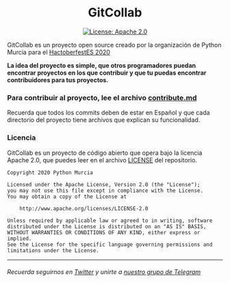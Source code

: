 <h1 align="center">GitCollab</h1>
<p align="center">
  <a href="https://github.com/pythonmurcia/gitcollab/blob/master/LICENSE">
    <img alt="License: Apache 2.0" src="https://img.shields.io/hexpm/l/plug?color=gre&label=LICENSE" target="_blank"/>
  </a>
</p>

GitCollab es un proyecto open source creado por la organización de Python Murcia para el [HactoberfestES 2020](https://hacktoberfest.es.python.org/)

**La idea del proyecto es simple, que otros  programadores puedan encontrar proyectos en los que contribuir y que tu puedas encontrar contribuidores para tus proyectos.**

### Para contribuir al proyecto, lee el archivo [contribute.md](https://github.com/pythonmurcia/gitcollab/blob/master/contribute.md)

Recuerda que todos los commits deben de estar en Español y que cada directorio del proyecto tiene archivos que explican su funcionalidad.

### Licencia

GitCollab es un proyecto de código abierto que opera bajo la licencia Apache 2.0, que puedes leer en el archivo [LICENSE](https://github.com/pythonmurcia/gitcollab/blob/master/LICENSE) del repositorio.
```
Copyright 2020 Python Murcia

Licensed under the Apache License, Version 2.0 (the "License");
you may not use this file except in compliance with the License.
You may obtain a copy of the License at

    http://www.apache.org/licenses/LICENSE-2.0

Unless required by applicable law or agreed to in writing, software
distributed under the License is distributed on an "AS IS" BASIS,
WITHOUT WARRANTIES OR CONDITIONS OF ANY KIND, either express or implied.
See the License for the specific language governing permissions and
limitations under the License.
```
---

###### Recuerda seguirnos en [Twitter](https://twitter.com/pythonmurcia) y unirte a [nuestro grupo de Telegram](https://t.me/pythonmurcia)
